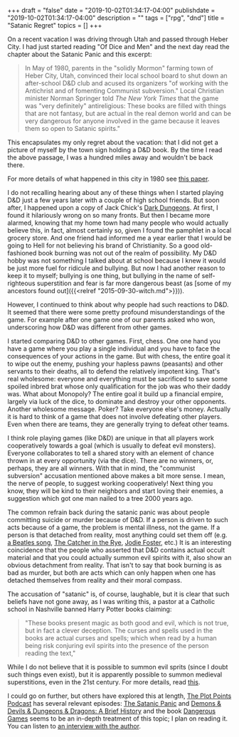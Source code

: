 +++
draft = "false"
date = "2019-10-02T01:34:17-04:00"
publishdate = "2019-10-02T01:34:17-04:00"
description = ""
tags = ["rpg", "dnd"]
title = "Satanic Regret"
topics = []
+++

On a recent vacation I was driving through Utah and passed through Heber City.  I had just started reading "Of Dice and Men" and the next day read the chapter about the Satanic Panic and this excerpt:

> In May of 1980, parents in the "solidly Mormon" farming town of Heber City, Utah, convinced their local school board to shut down an after-school D&D club and acused its organizers "of working with the Antichrist and of fomenting Communist subversion."  Local Christian minister Norman Springer told _The New York Times_ that the game was "very definitely" antireligious: These books are filled with things that are not fantasy, but are actual in the real demon world and can be very dangerous for anyone involved in the game because it leaves them so open to Satanic spirits."

This encapsulates my only regret about the vacation:  that I did not get a picture of myself by the town sign holding a D&D book.  By the time I read the above passage, I was a hundred miles away and wouldn't be back there.

For more details of what happened in this city in 1980 see [this paper](https://www.academia.edu/2630453/_Marx_and_the_Devil_in_Deseret_The_Heber_City_Utah_Anti-Dungeons_and_Dragons_Campaign_of_1980_).

I do not recalling hearing about any of these things when I started playing D&D just a few years later with a couple of high school friends.  But soon after, I happened upon a copy of Jack Chick's
[Dark Dungeons](https://www.chick.com/products/tract?stk=0046).
At first, I found it hilariously wrong on so many fronts.  But then I became more alarmed, knowing that my home town had many people who would actually believe this, in fact, almost certainly so, given I found the pamphlet in a local grocery store.  And one friend had informed me a year earlier that I would be going to Hell for not believing his brand of Christianity.  So a good old-fashioned book burning was not out of the realm of possibility. My D&D hobby was not something I talked about at school because I knew it would be just more fuel for ridicule and bullying.  But now I had another reason to keep it to myself; bullying is one thing, but bullying in the name of self-righteous superstition and fear is far more dangerous beast (as
[some of my ancestors found out]({{<relref "2015-09-30-witch.md">}})).

However, I continued to think about why people had such reactions to D&D.  It seemed that there were some pretty profound misunderstandings of the game.  For example after one game one of our parents asked who won, underscoring how D&D was different from other games.

I started comparing D&D to other games.  First, chess.  One one hand you have a game where you play a single individual and you have to face the consequences of your actions in the game.  But with chess, the entire goal it to wipe out the enemy, pushing your hapless pawns (peasants) and other servants to their deaths, all to defend the relatively impotent king.  That's real wholesome: everyone and everything must be sacrificed to save some spoiled inbred brat whose only qualification for the job was who their daddy was.  What about Monopoly?  The entire goal it build up a financial empire, largely via luck of the dice, to dominate and destroy your other opponents.  Another wholesome message.  Poker?  Take everyone else's money.  Actually it is hard to think of a game that does not involve defeating other players.  Even when there are teams, they are generally trying to defeat other teams.

I think role playing games (like D&D) are unique in that all players work cooperatively towards a goal (which is usually to defeat evil monsters).  Everyone collaborates to tell a shared story with an element of chance thrown in at every opportunity (via the dice).  There are no winners, or, perhaps, they are all winners.  With that in mind, the "communist subversion" accusation mentioned above makes a bit more sense.  I mean, the nerve of people, to suggest working cooperatively!  Next thing you know, they will be kind to their neighbors and start loving their enemies, a suggestion which got one man nailed to a tree 2000 years ago.

The common refrain back during the satanic panic was about people committing suicide or murder because of D&D.  If a person is driven to such acts because of a game, the problem is mental illness, not the game.  If a person is that detached from reality, most anything could set them off (e.g. 
[a Beatles song](https://en.wikipedia.org/wiki/Charles_Manson),
[The Catcher in the Rye](https://en.wikipedia.org/wiki/Mark_David_Chapman),
[Jodie Foster](https://en.wikipedia.org/wiki/John_Hinckley_Jr.), etc.)
It is an interesting coincidence that the people who asserted that D&D contains actual occult material and that you could actually summon evil spirits with it, also show an obvious detachment from reality.  That isn't to say that book burning is as bad as murder, but both are acts which can only happen when one has detached themselves from reality and their moral compass.

The accusation of "satanic" is, of course, laughable, but it is clear that such beliefs have not gone away, as I was writing this, a pastor at a Catholic school in Nashville banned Harry Potter books claiming:

> "These books present magic as both good and evil, which is not true, but in fact a clever deception. The curses and spells used in the books are actual curses and spells; which when read by a human being risk conjuring evil spirits into the presence of the person reading the text,"

While I do not believe that it is possible to summon evil sprits (since I doubt such things even exist), but it is apparently possible to summon medieval superstitions, even in the 21st century.  For more details, read [this](https://www.tennessean.com/story/news/religion/2019/08/31/harry-potter-books-removed-st-edward-catholic-school/2168489001/).

I could go on further, but others have explored this at length,
[The Plot Points Podcast](https://plotpoints.libsyn.com/) has several relevant episodes:
[The Satanic Panic](https://plotpoints.libsyn.com/51-the-satanic-panic)
and
[Demons & Devils & Dungeons & Dragons: A Brief History](https://plotpoints.libsyn.com/demons-devils-dungeons-dragons-a-brief-history-pt-1)
and the book
[Dangerous Games](https://www.goodreads.com/book/show/23131478-dangerous-games) 
seems to be an in-depth treatment of this topic; I plan on reading it.
You can listen to [an interview with the author](https://www.wired.com/2016/01/geeks-guide-joseph-laycock/).


